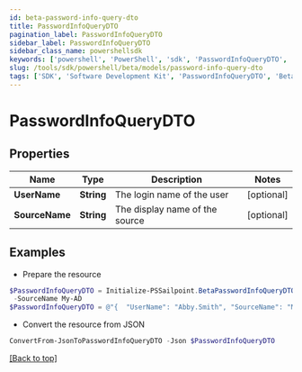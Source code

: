 ```yaml
---
id: beta-password-info-query-dto
title: PasswordInfoQueryDTO
pagination_label: PasswordInfoQueryDTO
sidebar_label: PasswordInfoQueryDTO
sidebar_class_name: powershellsdk
keywords: ['powershell', 'PowerShell', 'sdk', 'PasswordInfoQueryDTO', 'BetaPasswordInfoQueryDTO'] 
slug: /tools/sdk/powershell/beta/models/password-info-query-dto
tags: ['SDK', 'Software Development Kit', 'PasswordInfoQueryDTO', 'BetaPasswordInfoQueryDTO']
---
```



# PasswordInfoQueryDTO

## Properties

Name | Type | Description | Notes
------------ | ------------- | ------------- | -------------
**UserName** | **String** | The login name of the user | [optional] 
**SourceName** | **String** | The display name of the source | [optional] 

## Examples

- Prepare the resource
```powershell
$PasswordInfoQueryDTO = Initialize-PSSailpoint.BetaPasswordInfoQueryDTO  -UserName Abby.Smith `
 -SourceName My-AD
$PasswordInfoQueryDTO = @"{  "UserName": "Abby.Smith", "SourceName": "My-AD" }"@
```

- Convert the resource from JSON
```powershell
ConvertFrom-JsonToPasswordInfoQueryDTO -Json $PasswordInfoQueryDTO
```


[[Back to top]](#) 

